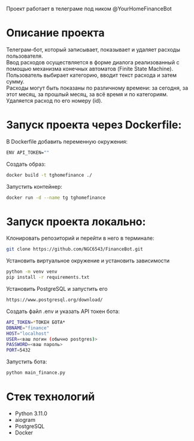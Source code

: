 Проект работает в телеграме под ником @YourHomeFinanceBot

# Описание проекта
Телеграм-бот, который записывает, показывает и удаляет расходы пользователя.   
Ввод расходов осуществляется в форме диалога реализованный с помощью механизма конечных автоматов (Finite State Machine).  
Пользователь выбирает категорию, вводит текст расхода и затем сумму.  
Расходы могут быть показаны по различному времени: за сегодня, за этот месяц, за прошлый месяц, за всё время и по категориям.  
Удаляется расход по его номеру (id).


# Запуск проекта через Dockerfile:
В Dockerfile добавить переменную окружения:
```bash 
ENV API_TOKEN=""
```

Создать образ:
```bash 
docker build -t tghomefinance ./
```

Запустить контейнер:
```bash 
docker run -d --name tg tghomefinance
```


# Запуск проекта локально:
Клонировать репозиторий и перейти в него в терминале:
```bash 
git clone https://github.com/NGC6543/FinanceBot.git
```

Установить виртуальное окружение и установить зависимости
```bash
python -m venv venv
pip install -r requirements.txt
```

Установить PostgreSQL и запустить его
```bash
https://www.postgresql.org/download/
```

Создать файл .env и указать API токен бота:
```bash
API_TOKEN=*ТОКЕН БОТА*
DBNAME="finance"
HOST="localhost"
USER=<ваш логин (обычно postgres)>
PASSWORD=<ваш пароль>
PORT=5432
```

Запустить бота:
```bash
python main_finance.py
```

# Стек технологий
- Python 3.11.0
- aiogram
- PostgreSQL
- Docker

